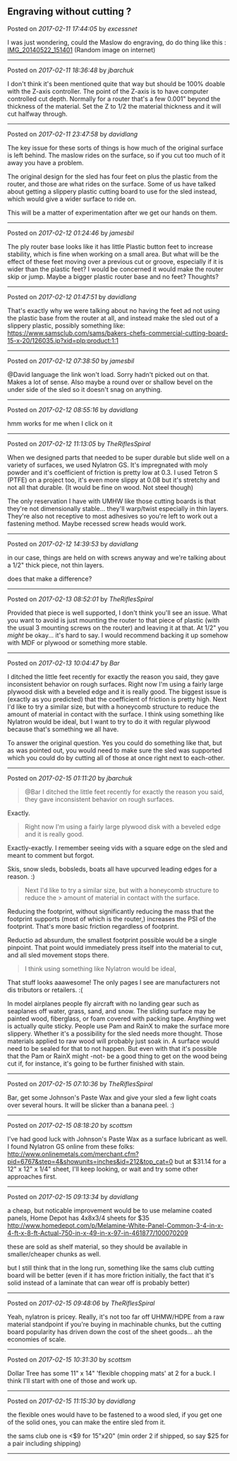 ## Engraving without cutting ?
Posted on *2017-02-11 17:44:05* by *excessnet*

I was just wondering, could the Maslow do engraving, do do thing like this : [IMG_20140522_151401](//muut.com/u/maslowcnc/s3/:maslowcnc:L8VL:img_20140522_151401.jpg.jpg) (Random image on internet)

---

Posted on *2017-02-11 18:36:48* by *jbarchuk*

I don't think it's been mentioned quite that way but should be 100% doable with the Z-axis controller. The point of the Z-axis is to have computer controlled cut depth. Normally for a router that's a few 0.001" beyond the thickness of the material. Set the Z to 1/2 the material thickness and it will cut halfway through.

---

Posted on *2017-02-11 23:47:58* by *davidlang*

The key issue for these sorts of things is how much of the original surface is left behind. The maslow rides on the surface, so if you cut too much of it away you have a problem.

The original design for the sled has four feet on plus the plastic from the router, and those are what rides on the surface. Some of us have talked about getting a slippery plastic cutting board to use for the sled instead, which would give a wider surface to ride on.

This will be a matter of experimentation after we get our hands on them.

---

Posted on *2017-02-12 01:24:46* by *jamesbil*

The ply router base looks like it has little Plastic button feet to increase stability, which is fine when working on a small area. But what will be the effect of these feet moving over a previous cut or groove, especially if it is wider than the plastic feet? I would be concerned it would make the router skip or jump.
Maybe a bigger plastic router base and no feet?
Thoughts?

---

Posted on *2017-02-12 01:47:51* by *davidlang*

That's exactly why we were talking about no having the feet ad not using the plastic base from the router at all, and instead make the sled out of a slippery plastic, possibly something like: https://www.samsclub.com/sams/bakers-chefs-commercial-cutting-board-15-x-20/126035.ip?xid=plp:product:1:1

---

Posted on *2017-02-12 07:38:50* by *jamesbil*

@David language the link won't load.
Sorry hadn't picked out on that. Makes a lot of sense. Also maybe a round over or shallow bevel on the under side of the sled so it doesn't snag on anything.

---

Posted on *2017-02-12 08:55:16* by *davidlang*

hmm works for me when I click on it

---

Posted on *2017-02-12 11:13:05* by *TheRiflesSpiral*

When we designed parts that needed to be super durable but slide well on a variety of surfaces, we used Nylatron GS. It's impregnated with moly powder and it's coefficient of friction is pretty low at 0.3. I used Tetron S (PTFE) on a project too, it's even more slippy at 0.08 but it's stretchy and not all that durable. (It would be fine on wood. Not steel though)

The only reservation I have with UMHW like those cutting boards is that they're not dimensionally stable... they'll warp/twist especially in thin layers. They're also not receptive to most adhesives so you're left to work out a fastening method. Maybe recessed screw heads would work.

---

Posted on *2017-02-12 14:39:53* by *davidlang*

in our case, things are held on with screws anyway and we're talking about a 1/2" thick piece, not thin layers.

does that make a difference?

---

Posted on *2017-02-13 08:52:01* by *TheRiflesSpiral*

Provided that piece is well supported, I don't think you'll see an issue. What you want to avoid is just mounting the router to that piece of plastic (with the usual 3 mounting screws on the router) and leaving it at that. At 1/2" you *might*  be okay... it's hard to say. I would recommend backing it up somehow with MDF or plywood or something more stable.

---

Posted on *2017-02-13 10:04:47* by *Bar*

I ditched the little feet recently for exactly the reason you said, they gave inconsistent behavior on rough surfaces. Right now I'm using a fairly large plywood disk with a beveled edge and it is really good. The biggest issue is (exactly as you predicted) that the coefficient of friction is pretty high. Next I'd like to try a similar size, but with a honeycomb structure to reduce the amount of material in contact with the surface. I think using something like Nylatron would be ideal, but I want to try to do it with regular plywood because that's something we all have.

To answer the original question. Yes you could do something like that, but as was pointed out, you would need to make sure the sled was supported which you could do by cutting all of those at once right next to each-other.

---

Posted on *2017-02-15 01:11:20* by *jbarchuk*

> @Bar
> I ditched the little feet recently for exactly the reason you said, they gave inconsistent behavior on rough surfaces.

Exactly.

> Right now I'm using a fairly large plywood disk with a beveled edge and it is really good.

Exactly-exactly. I remember seeing vids with a square edge on the sled and meant to comment but forgot.

Skis, snow sleds, bobsleds, boats all have upcurved leading edges for a reason. :)

> Next I'd like to try a similar size, but with a honeycomb structure to reduce the > amount of material in contact with the surface. 

Reducing the footprint, without significantly reducing the mass that the footprint supports (most of which is the router,) increases the PSI of the footprint. That's more basic friction regardless of footprint.

Reductio ad absurdum, the smallest footprint possible would be a single pinpoint. That point would immediately press itself into the material to cut, and all sled movement stops there.

> I think using something like Nylatron would be ideal,

That stuff looks aaawesome! The only pages I see are manufacturers not dis tributors or retailers. :(

In model airplanes people fly aircraft with no landing gear such as seaplanes off water, grass, sand, and snow. The sliding surface may be painted wood, fiberglass, or foam covered with packing tape. Anything wet is actually quite sticky. People use Pam and RainX to make the surface more slippery. Whether it's a possibility for the sled needs more thought. Those materials applied to raw wood will probably just soak in. A surface would need to be sealed for that to not happen. But even with that it's possible that the Pam or RainX might -not- be a good thing to get on the wood being cut if, for instance, it's going to be further finished with stain.

---

Posted on *2017-02-15 07:10:36* by *TheRiflesSpiral*

Bar, get some Johnson's Paste Wax and give your sled a few light coats over several hours. It will be slicker than a banana peel. :)

---

Posted on *2017-02-15 08:18:20* by *scottsm*

I've had good luck with Johnson's Paste Wax as a surface lubricant as well. 
I found Nylatron GS online from these folks:
http://www.onlinemetals.com/merchant.cfm?pid=6767&step=4&showunits=inches&id=212&top_cat=0 
but at $31.14 for a 12" x 12" x 1/4" sheet, I'll keep looking, or wait and try some other approaches first.

---

Posted on *2017-02-15 09:13:34* by *davidlang*

a cheap, but noticable improvement would be to use melamine coated panels, Home Depot has 4x8x3/4 sheets for $35 http://www.homedepot.com/p/Melamine-White-Panel-Common-3-4-in-x-4-ft-x-8-ft-Actual-750-in-x-49-in-x-97-in-461877/100070209

these are sold as shelf material, so they should be available in smaller/cheaper chunks as well.

but I still think that in the long run, something like the sams club cutting board will be better (even if it has more friction initially, the fact that it's solid instead of a laminate that can wear off is probably better)

---

Posted on *2017-02-15 09:48:06* by *TheRiflesSpiral*

Yeah, nylatron is pricey. Really, it's not too far off UHMW/HDPE from a raw material standpoint if you're buying in machinable chunks, but the cutting board popularity has driven down the cost of the sheet goods... ah the economies of scale.

---

Posted on *2017-02-15 10:31:30* by *scottsm*

Dollar Tree has some 11" x 14" 'flexible chopping mats' at 2 for a buck. I think I'll start with one of those and work up.

---

Posted on *2017-02-15 11:15:30* by *davidlang*

the flexible ones would have to be fastened to a wood sled, if you get one of the solid ones, you can make the entire sled from it.

the sams club one is <$9 for 15"x20" (min order 2 if shipped, so say $25 for a pair including shipping)

---

